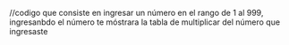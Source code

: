 //codigo que consiste en ingresar un número en el rango de 1 al 999, ingresanbdo el número te móstrara la tabla de multiplicar del número que ingresaste  

<!DOCTYPE html>
<html lang="en">
<head>
    <meta charset="UTF-8">
    <meta name="viewport" content="width=device-width, initial-scale=1.0">
    <title>CicloFor</title>
    <script>
      // Inicializacion de Variables
        var numero,res,tabla="";

      //Bienvenida e intrduccion de datos por parte del Usuario
        alert("-----Bienvenido a Tablas de Multiplicar del 1 al 999-----");
        numero=prompt("Introduzca el numero(Del 1 al 999):");

      //Validacion del Numero para saber si esta dentro del Rango
         if(numero <= 0 || numero > 999){
            alert("Numero no valido");
         }
         else{
            for(var i=1;i<=10;i++){
               res= numero * i; //Operacion de multiplicacion
                  //Unidades
                  if(res < 10){
                     if(i<10){
                        tabla=(tabla + "  " + numero + "  "+ "*" + "    " + i + "   " + " =" + "        " + res + "\n" );
                     }
                     else{
                        tabla=(tabla + "  " + numero + "  "+ "*" + "  " + i + "   " + " =" + "         " + res + "\n" );
                     }
                  }
                  else if(res >= 10 && res < 100){
                  //Decenas
                     if(i<10){
                        tabla=(tabla + "  " + numero + "  "+ "*" + "    " + i + "   " + " =" + "      " + res + "\n");
                     }
                     else{
                        tabla=(tabla + "  " + numero + "  "+ "*" + "  " + i + "   " + " =" + "      " + res + "\n");
                     }
                  }
                  else if(res>=100 && res<1000){
                  //Centenas
                     if(i<10){
                        tabla=(tabla + "  " + numero + "  "+ "*" + "    " + i + "   " + " =" + "    " + res + "\n");
                     }
                     else{
                        tabla=(tabla + "  " + numero + "  "+ "*" + "  " + i + "   " + " =" + "    " + res + "\n");
                     }
                  }
                  else{
                  //Miles
                     if(i<10){
                        tabla=(tabla + "  " + numero + "  "+ "*" + "    " + i + "   " + " =" + "  " + res + "\n");
                     }
                     else{
                        tabla=(tabla + "  " + numero + "  "+ "*" + "  " + i + "   " + " =" + "  " + res + "\n");
                  }
               }

               }
         
               alert(tabla);
            }
        
    </script>

</head>
<body>
    
</body>
</html>
